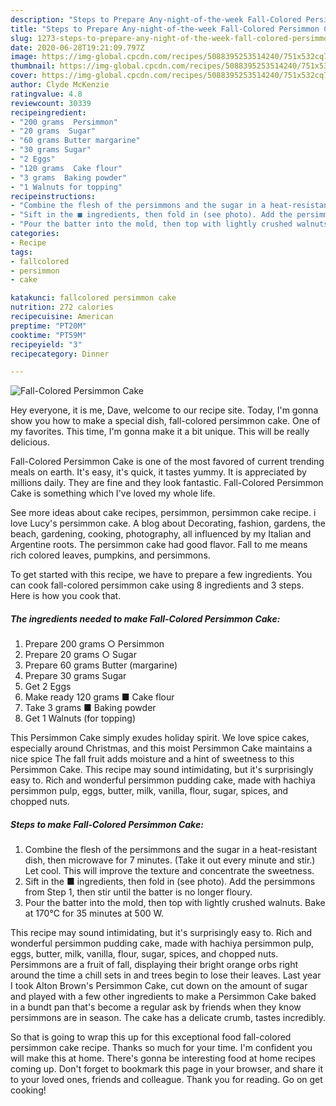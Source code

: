 ```yaml
---
description: "Steps to Prepare Any-night-of-the-week Fall-Colored Persimmon Cake"
title: "Steps to Prepare Any-night-of-the-week Fall-Colored Persimmon Cake"
slug: 1273-steps-to-prepare-any-night-of-the-week-fall-colored-persimmon-cake
date: 2020-06-28T19:21:09.797Z
image: https://img-global.cpcdn.com/recipes/5088395253514240/751x532cq70/fall-colored-persimmon-cake-recipe-main-photo.jpg
thumbnail: https://img-global.cpcdn.com/recipes/5088395253514240/751x532cq70/fall-colored-persimmon-cake-recipe-main-photo.jpg
cover: https://img-global.cpcdn.com/recipes/5088395253514240/751x532cq70/fall-colored-persimmon-cake-recipe-main-photo.jpg
author: Clyde McKenzie
ratingvalue: 4.8
reviewcount: 30339
recipeingredient:
- "200 grams  Persimmon"
- "20 grams  Sugar"
- "60 grams Butter margarine"
- "30 grams Sugar"
- "2 Eggs"
- "120 grams  Cake flour"
- "3 grams  Baking powder"
- "1 Walnuts for topping"
recipeinstructions:
- "Combine the flesh of the persimmons and the sugar in a heat-resistant dish, then microwave for 7 minutes. (Take it out every minute and stir.) Let cool. This will improve the texture and concentrate the sweetness."
- "Sift in the ■ ingredients, then fold in (see photo). Add the persimmons from Step 1, then stir until the batter is no longer floury."
- "Pour the batter into the mold, then top with lightly crushed walnuts. Bake at 170°C for 35 minutes at 500 W."
categories:
- Recipe
tags:
- fallcolored
- persimmon
- cake

katakunci: fallcolored persimmon cake 
nutrition: 272 calories
recipecuisine: American
preptime: "PT20M"
cooktime: "PT59M"
recipeyield: "3"
recipecategory: Dinner

---
```



![Fall-Colored Persimmon Cake](https://img-global.cpcdn.com/recipes/5088395253514240/751x532cq70/fall-colored-persimmon-cake-recipe-main-photo.jpg)

Hey everyone, it is me, Dave, welcome to our recipe site. Today, I'm gonna show you how to make a special dish, fall-colored persimmon cake. One of my favorites. This time, I'm gonna make it a bit unique. This will be really delicious.

Fall-Colored Persimmon Cake is one of the most favored of current trending meals on earth. It's easy, it's quick, it tastes yummy. It is appreciated by millions daily. They are fine and they look fantastic. Fall-Colored Persimmon Cake is something which I've loved my whole life.

See more ideas about cake recipes, persimmon, persimmon cake recipe. i love Lucy&#39;s persimmon cake. A blog about Decorating, fashion, gardens, the beach, gardening, cooking, photography, all influenced by my Italian and Argentine roots. The persimmon cake had good flavor. Fall to me means rich colored leaves, pumpkins, and persimmons.


To get started with this recipe, we have to prepare a few ingredients. You can cook fall-colored persimmon cake using 8 ingredients and 3 steps. Here is how you cook that.

<!--inarticleads1-->

##### The ingredients needed to make Fall-Colored Persimmon Cake:

1. Prepare 200 grams ○ Persimmon
1. Prepare 20 grams ○ Sugar
1. Prepare 60 grams Butter (margarine)
1. Prepare 30 grams Sugar
1. Get 2 Eggs
1. Make ready 120 grams ■ Cake flour
1. Take 3 grams ■ Baking powder
1. Get 1 Walnuts (for topping)


This Persimmon Cake simply exudes holiday spirit. We love spice cakes, especially around Christmas, and this moist Persimmon Cake maintains a nice spice The fall fruit adds moisture and a hint of sweetness to this Persimmon Cake. This recipe may sound intimidating, but it&#39;s surprisingly easy to. Rich and wonderful persimmon pudding cake, made with hachiya persimmon pulp, eggs, butter, milk, vanilla, flour, sugar, spices, and chopped nuts. 

<!--inarticleads2-->

##### Steps to make Fall-Colored Persimmon Cake:

1. Combine the flesh of the persimmons and the sugar in a heat-resistant dish, then microwave for 7 minutes. (Take it out every minute and stir.) Let cool. This will improve the texture and concentrate the sweetness.
1. Sift in the ■ ingredients, then fold in (see photo). Add the persimmons from Step 1, then stir until the batter is no longer floury.
1. Pour the batter into the mold, then top with lightly crushed walnuts. Bake at 170°C for 35 minutes at 500 W.


This recipe may sound intimidating, but it&#39;s surprisingly easy to. Rich and wonderful persimmon pudding cake, made with hachiya persimmon pulp, eggs, butter, milk, vanilla, flour, sugar, spices, and chopped nuts. Persimmons are a fruit of fall, displaying their bright orange orbs right around the time a chill sets in and trees begin to lose their leaves. Last year I took Alton Brown&#39;s Persimmon Cake, cut down on the amount of sugar and played with a few other ingredients to make a Persimmon Cake baked in a bundt pan that&#39;s become a regular ask by friends when they know persimmons are in season. The cake has a delicate crumb, tastes incredibly. 

So that is going to wrap this up for this exceptional food fall-colored persimmon cake recipe. Thanks so much for your time. I'm confident you will make this at home. There's gonna be interesting food at home recipes coming up. Don't forget to bookmark this page in your browser, and share it to your loved ones, friends and colleague. Thank you for reading. Go on get cooking!
